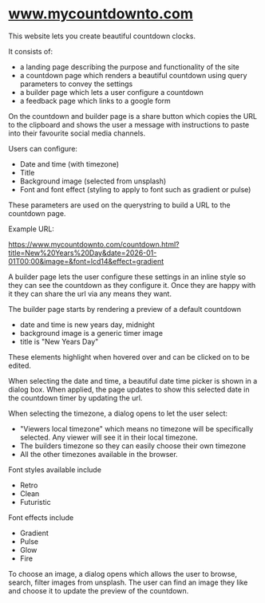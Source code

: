 # www.mycountdownto.com

This website lets you create beautiful countdown clocks.

It consists of:

- a landing page describing the purpose and functionality of the site
- a countdown page which renders a beautiful countdown using query parameters to convey the settings
- a builder page which lets a user configure a countdown
- a feedback page which links to a google form

On the countdown and builder page is a share button which copies the URL to the clipboard and shows the user a message with instructions to paste into their favourite social media channels.

Users can configure:

- Date and time (with timezone)
- Title
- Background image (selected from unsplash)
- Font and font effect (styling to apply to font such as gradient or pulse)

These parameters are used on the querystring to build a URL to the countdown page.

Example URL:

https://www.mycountdownto.com/countdown.html?title=New%20Years%20Day&date=2026-01-01T00:00&image=&font=lcd14&effect=gradient

A builder page lets the user configure these settings in an inline style so they can see the countdown as they configure it. Once they are happy with it they can share the url via any means they want.

The builder page starts by rendering a preview of a default countdown

- date and time is new years day, midnight
- background image is a generic timer image
- title is "New Years Day"

These elements highlight when hovered over and can be clicked on to be edited.

When selecting the date and time, a beautiful date time picker is shown in a dialog box. When applied, the page updates to show this selected date in the countdown timer by updating the url.

When selecting the timezone, a dialog opens to let the user select:

- "Viewers local timezone" which means no timezone will be specifically selected. Any viewer will see it in their local timezone.
- The builders timezone so they can easily choose their own timezone
- All the other timezones available in the browser.

Font styles available include

- Retro
- Clean
- Futuristic

Font effects include

- Gradient
- Pulse
- Glow
- Fire

To choose an image, a dialog opens which allows the user to browse, search, filter images from unsplash. The user can find an image they like and choose it to update the preview of the countdown.
